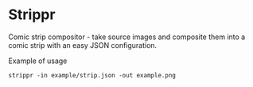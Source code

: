 # Strippr
Comic strip compositor - take source images and composite them into a comic strip with an easy JSON configuration.

Example of usage

```
strippr -in example/strip.json -out example.png
```


